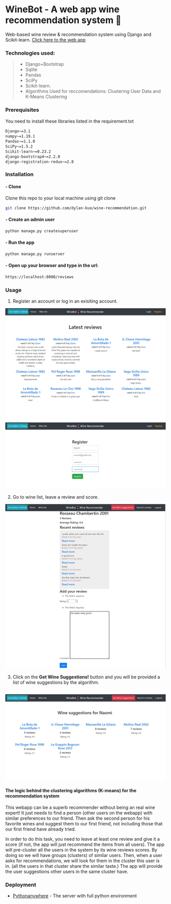 # WineBot - A web app wine recommendation system :wine_glass: 

Web-based wine review & recommendation system using Django and Scikit-learn.
[Click here to the web app](http://dylankuo.pythonanywhere.com/reviews/)


### Technologies used:
>* Django+Bootstrap
>* Sqlite
>* Pandas
>* SciPy
>* Scikit-learn.
>* Algorithms Used for reccomendations: Clustering User Data and K-Means Clustering


### Prerequisites
You need to install these libraries listed in the requirement.txt
```
Django~=3.1
numpy~=1.19.1
Pandas~=1.1.0
SciPy~=1.5.2
Scikit-learn~=0.23.2
django-bootstrap4~=2.2.0
django-registration-redux~=2.8
```

### Installation
#### - Clone
Clone this repo to your local machine using git clone 

```bash
git clone https://github.com/dylan-kuo/wine-recommendation.git
```

#### - Create an admin user  
```bash
python manage.py createsuperuser
```

#### - Run the app
```bash
python manage.py runserver 
```

#### - Open up your browser and type in the url:
```bash
https://localhost:8000/reviews
```


### Usage

1. Register an account or log in an exisiting account.

![The latest review list](https://github.com/dylan-kuo/wine-recommendation/blob/master/winebot/1.jpg)
![Register an account](https://github.com/dylan-kuo/wine-recommendation/blob/master/winebot/2.jpg)

2. Go to wine list, leave a review and score.

![Review & Score](https://github.com/dylan-kuo/wine-recommendation/blob/master/winebot/3.jpg)

3. Click on the **Get Wine Suggestions!** button and you will be provided a list of wine suggestions by the algorithm.

![Get recommendations](https://github.com/dylan-kuo/wine-recommendation/blob/master/winebot/4.jpg)
---
#### The logic behind the clustering algorithms (K-means) for the recommendation system
This webapp can be a superb recommender without being an real wine expert! It just needs to find a person (other users on the webapp) with similar preferences to our friend. Then ask the second person for his favorite wines and suggest them to our first friend, not including those that our first friend have already tried. 

In order to do this task, you need to leave at least one review and give it a score (if not, the app will just recommend the items from all users). The app will pre-cluster all the users in the system by its wine reviews scores. By doing so we will have groups (clusters) of similar users. Then, when a user asks for recommendations, we will look for them in the cluster this user is in. (all the users in that cluster share the similar taste.) The app will provide the user suggestions other users in the same cluster have.


### Deployment
* [Pythonanywhere](https://www.pythonanywhere.com/) - The server with full python environment

